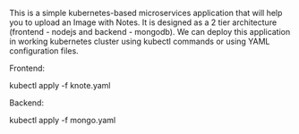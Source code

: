 This is a simple kubernetes-based microservices application that will help you to upload an Image with Notes. It is designed as a 2 tier architecture (frontend - nodejs and backend - mongodb). 
We can deploy this application in working kubernetes cluster using kubectl commands or using YAML configuration files.

Frontend:

kubectl apply -f knote.yaml

Backend:

kubectl apply -f mongo.yaml
